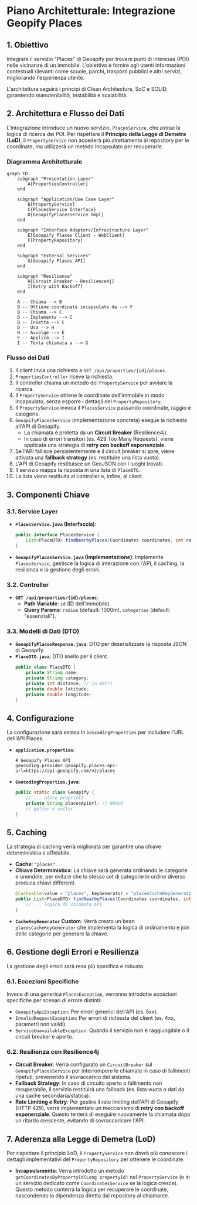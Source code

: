 # Piano Architetturale: Integrazione Geopify Places

## 1. Obiettivo

Integrare il servizio "Places" di Geoapify per trovare punti di interesse (POI) nelle vicinanze di un immobile. L'obiettivo è fornire agli utenti informazioni contestuali rilevanti come scuole, parchi, trasporti pubblici e altri servizi, migliorando l'esperienza utente.

L'architettura seguirà i principi di Clean Architecture, SoC e SOLID, garantendo manutenibilità, testabilità e scalabilità.

## 2. Architettura e Flusso dei Dati

L'integrazione introduce un nuovo servizio, `PlacesService`, che astrae la logica di ricerca dei POI. Per rispettare il **Principio della Legge di Demetra (LoD)**, il `PropertyService` non accederà più direttamente al repository per le coordinate, ma utilizzerà un metodo incapsulato per recuperarle.

### Diagramma Architetturale

```mermaid
graph TD
    subgraph "Presentation Layer"
        A[PropertiesController]
    end

    subgraph "Application/Use Case Layer"
        B[PropertyService]
        C{PlacesService Interface}
        D[GeoapifyPlacesService Impl]
    end

    subgraph "Interface Adapters/Infrastructure Layer"
        E[Geoapify Places Client - WebClient]
        F[PropertyRepository]
    end

    subgraph "External Services"
        G[Geoapify Places API]
    end

    subgraph "Resilience"
        H[Circuit Breaker - Resilience4j]
        I[Retry with Backoff]
    end

    A -- Chiama --> B
    B -- Ottiene coordinate incapsulate da --> F
    B -- Chiama --> C
    D -- Implementa --> C
    B -- Inietta --> C
    D -- Usa --> H
    H -- Avvolge --> E
    E -- Applica --> I
    I -- Tenta chiamata a --> G
```

### Flusso dei Dati

1.  Il client invia una richiesta a `GET /api/properties/{id}/places`.
2.  `PropertiesController` riceve la richiesta.
3.  Il controller chiama un metodo del `PropertyService` per avviare la ricerca.
4.  Il `PropertyService` ottiene le coordinate dell'immobile in modo incapsulato, senza esporre i dettagli del `PropertyRepository`.
5.  Il `PropertyService` invoca il `PlacesService` passando coordinate, raggio e categorie.
6.  `GeoapifyPlacesService` (implementazione concreta) esegue la richiesta all'API di Geoapify.
    -   La chiamata è protetta da un **Circuit Breaker** (Resilience4j).
    -   In caso di errori transitori (es. 429 Too Many Requests), viene applicata una strategia di **retry con backoff esponenziale**.
7.  Se l'API fallisce persistentemente e il circuit breaker si apre, viene attivata una **fallback strategy** (es. restituire una lista vuota).
8.  L'API di Geoapify restituisce un GeoJSON con i luoghi trovati.
9.  Il servizio mappa la risposta in una lista di `PlaceDTO`.
10. La lista viene restituita al controller e, infine, al client.

## 3. Componenti Chiave

### 3.1. Service Layer

-   **`PlacesService.java` (Interfaccia)**:
    ```java
    public interface PlacesService {
        List<PlaceDTO> findNearbyPlaces(Coordinates coordinates, int radius, List<String> categories);
    }
    ```
-   **`GeoapifyPlacesService.java` (Implementazione)**: Implementa `PlacesService`, gestisce la logica di interazione con l'API, il caching, la resilienza e la gestione degli errori.

### 3.2. Controller

-   **`GET /api/properties/{id}/places`**:
    -   **Path Variable**: `id` (ID dell'immobile).
    -   **Query Params**: `radius` (default: 1000m), `categories` (default: "essenziali").

### 3.3. Modelli di Dati (DTO)

-   **`GeoapifyPlacesResponse.java`**: DTO per deserializzare la risposta JSON di Geoapify.
-   **`PlaceDTO.java`**: DTO snello per il client.
    ```java
    public class PlaceDTO {
        private String name;
        private String category;
        private int distance; // in metri
        private double latitude;
        private double longitude;
    }
    ```

## 4. Configurazione

La configurazione sarà estesa in `GeocodingProperties` per includere l'URL dell'API Places.

-   **`application.properties`**:
    ```properties
    # Geoapify Places API
    geocoding.provider.geoapify.places-api-url=https://api.geoapify.com/v2/places
    ```
-   **`GeocodingProperties.java`**:
    ```java
    public static class Geoapify {
        // ... altre proprietà
        private String placesApiUrl; // NUOVO
        // getter e setter
    }
    ```

## 5. Caching

La strategia di caching verrà migliorata per garantire una chiave deterministica e affidabile.

-   **Cache**: `"places"`.
-   **Chiave Deterministica**: La chiave sarà generata ordinando le categorie e unendole, per evitare che lo stesso set di categorie in ordine diverso produca chiavi differenti.
    ```java
    @Cacheable(value = "places", keyGenerator = "placesCacheKeyGenerator")
    public List<PlaceDTO> findNearbyPlaces(Coordinates coordinates, int radius, List<String> categories) {
        // ... logica di chiamata API
    }
    ```
-   **`CacheKeyGenerator` Custom**: Verrà creato un bean `placesCacheKeyGenerator` che implementa la logica di ordinamento e join delle categorie per generare la chiave.

## 6. Gestione degli Errori e Resilienza

La gestione degli errori sarà resa più specifica e robusta.

### 6.1. Eccezioni Specifiche

Invece di una generica `PlacesException`, verranno introdotte eccezioni specifiche per scenari di errore distinti:
-   `GeoapifyApiException`: Per errori generici dell'API (es. 5xx).
-   `InvalidRequestException`: Per errori di richiesta del client (es. 4xx, parametri non validi).
-   `ServiceUnavailableException`: Quando il servizio non è raggiungibile o il circuit breaker è aperto.

### 6.2. Resilienza con Resilience4j

-   **Circuit Breaker**: Verrà configurato un `CircuitBreaker` sul `GeoapifyPlacesService` per interrompere le chiamate in caso di fallimenti ripetuti, prevenendo il sovraccarico del sistema.
-   **Fallback Strategy**: In caso di circuito aperto o fallimento non recuperabile, il servizio restituirà una fallback (es. lista vuota o dati da una cache secondaria/statica).
-   **Rate Limiting e Retry**: Per gestire il rate limiting dell'API di Geoapify (HTTP 429), verrà implementato un meccanismo di **retry con backoff esponenziale**. Questo tenterà di eseguire nuovamente la chiamata dopo un ritardo crescente, evitando di sovraccaricare l'API.

## 7. Aderenza alla Legge di Demetra (LoD)

Per rispettare il principio LoD, il `PropertyService` non dovrà più conoscere i dettagli implementativi del `PropertyRepository` per ottenere le coordinate.

-   **Incapsulamento**: Verrà introdotto un metodo `getCoordinatesByPropertyId(Long propertyId)` nel `PropertyService` (o in un servizio dedicato come `CoordinatesService` se la logica cresce). Questo metodo conterrà la logica per recuperare le coordinate, nascondendo la dipendenza diretta dal repository al chiamante.
